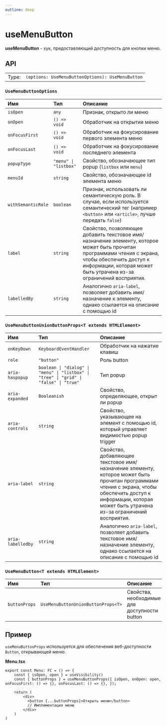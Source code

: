 ```yaml
---
outline: deep
---
```


# useMenuButton

**useMenuButton** - хук, предоставляющий доступность для кнопки меню.

## API

|       |                                                  |
| ----: |:-------------------------------------------------|
| Type: | `(options: UseMenuButtonOptions): UseMenuButton` |

### `UseMenuButtonOptions`

| Имя               | Тип      | Описание    |
|:-------------------|:-----------|:-----------|
| `isOpen`  | `any`   | Признак, открыто ли меню  | 
| `onOpen`  | `() => void`   | Обработчик на открытие меню  | 
| `onFocusFirst`  | `() => void`   | Обработчик на фокусирование первого элемента меню  | 
| `onFocusLast`  | `() => void`   | Обработчик на фокусирование последнего элемента  | 
| `popupType`  | `"menu" \| "listbox"`   | Свойство, обозначающее тип popup (`listbox` или `menu`)  | 
| `menuId`  | `string`   | Свойство, обозначающее id элемента меню  | 
| `withSemanticRole`  | `boolean`   | Признак, использовать ли семантическую роль. В случае, если используется семантический тег (например `<button>` или `<article>`, лучше передать `false`)  | 
| `label`  | `string`   | Свойство, позволяющее добавить текстовое имя/назначение элементу, которое может быть прочитан программами чтения с экрана, чтобы обеспечить доступ к информации, которая может быть утрачена из-за ограничений восприятия.  | 
| `labelledBy`  | `string`   | Аналогично `aria-label`, позволяет добавить имя/назначение к элементу, однако ссылается на описание с помощью id  | 

### `UseMenuButtonUnionButtonProps<T extends HTMLElement>`

| Имя               | Тип      | Описание    |
|:-------------------|:-----------|:-----------|
| `onKeyDown`  | `KeyboardEventHandler`   | Обработчик на нажатие клавиш  | 
| `role`  | `"button"`   | Роль button  | 
| `aria-haspopup`  | `boolean \| "dialog" \| "menu" \| "listbox" \| "tree" \| "grid" \| "false" \| "true"`   | Тип popup  | 
| `aria-expanded`  | `Booleanish`   | Свойство, определяющее, открыт ли popup  | 
| `aria-controls`  | `string`   | Свойство, указывающее на элемент с помощью id, который управляет видимостью popup trigger  | 
| `aria-label`  | `string`   | Свойство, добавляющее текстовое имя/назначение элементу, которое может быть прочитан программами чтения с экрана, чтобы обеспечить доступ к информации, которая может быть утрачена из-за ограничений восприятия.  | 
| `aria-labelledby`  | `string`   | Аналогично `aria-label`, позволяет добавить текстовое имя/назначение элементу, однако ссылается на описание с помощью id  | 

### `UseMenuButton<T extends HTMLElement>`

| Имя               | Тип      | Описание    |
|:-------------------|:-----------|:-----------|
| `buttonProps`  | `UseMenuButtonUnionButtonProps<T>`   | Свойства, необходимые для доступности button  | 

## Пример

`useMenuButtonProps` используется для обеспечения веб-доступности `Button`, открывающей меню. 

**Menu.tsx**

```tsx
export const Menu: FC = () => {
	const { isOpen, open } = useVisibility()
	const { buttonProps } = useMenuButtonProps({ isOpen, onOpen: open, onFocusFirst: () => {}, onFocusLast: () => {}, });
	
    return (
        <div>
          <button {...buttonProps}>Открыть меню</button>
          // Имплементация меню
		</div>
    )
)
```
